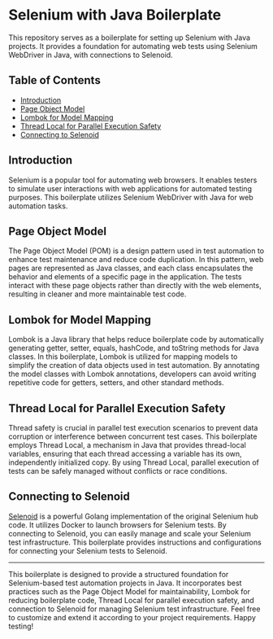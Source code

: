 # Selenium with Java Boilerplate

This repository serves as a boilerplate for setting up Selenium with Java projects. It provides a foundation for automating web tests using Selenium WebDriver in Java, with connections to Selenoid.

## Table of Contents
- [Introduction](#introduction)
- [Page Object Model](#page-object-model)
- [Lombok for Model Mapping](#lombok-for-model-mapping)
- [Thread Local for Parallel Execution Safety](#thread-local-for-parallel-execution-safety)
- [Connecting to Selenoid](#connecting-to-selenoid)

## Introduction
Selenium is a popular tool for automating web browsers. It enables testers to simulate user interactions with web applications for automated testing purposes. This boilerplate utilizes Selenium WebDriver with Java for web automation tasks.

## Page Object Model
The Page Object Model (POM) is a design pattern used in test automation to enhance test maintenance and reduce code duplication. In this pattern, web pages are represented as Java classes, and each class encapsulates the behavior and elements of a specific page in the application. The tests interact with these page objects rather than directly with the web elements, resulting in cleaner and more maintainable test code.

## Lombok for Model Mapping
Lombok is a Java library that helps reduce boilerplate code by automatically generating getter, setter, equals, hashCode, and toString methods for Java classes. In this boilerplate, Lombok is utilized for mapping models to simplify the creation of data objects used in test automation. By annotating the model classes with Lombok annotations, developers can avoid writing repetitive code for getters, setters, and other standard methods.

## Thread Local for Parallel Execution Safety
Thread safety is crucial in parallel test execution scenarios to prevent data corruption or interference between concurrent test cases. This boilerplate employs Thread Local, a mechanism in Java that provides thread-local variables, ensuring that each thread accessing a variable has its own, independently initialized copy. By using Thread Local, parallel execution of tests can be safely managed without conflicts or race conditions.

## Connecting to Selenoid 
[Selenoid](https://aerokube.com/selenoid/latest/) is a powerful Golang implementation of the original Selenium hub code. It utilizes Docker to launch browsers for Selenium tests. By connecting to Selenoid, you can easily manage and scale your Selenium test infrastructure. This boilerplate provides instructions and configurations for connecting your Selenium tests to Selenoid.

---
This boilerplate is designed to provide a structured foundation for Selenium-based test automation projects in Java. It incorporates best practices such as the Page Object Model for maintainability, Lombok for reducing boilerplate code, Thread Local for parallel execution safety, and connection to Selenoid for managing Selenium test infrastructure. Feel free to customize and extend it according to your project requirements. Happy testing!
